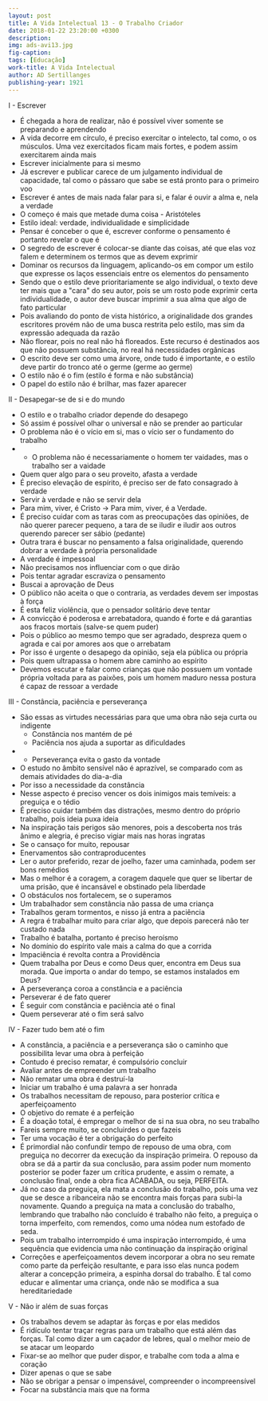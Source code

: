 ```yaml
---
layout: post
title: A Vida Intelectual 13 - O Trabalho Criador
date: 2018-01-22 23:20:00 +0300
description: 
img: ads-avi13.jpg
fig-caption: 
tags: [Educação]
work-title: A Vida Intelectual
author: AD Sertillanges
publishing-year: 1921
---
```


I - Escrever

* É chegada a hora de realizar, não é possível viver somente se preparando e aprendendo
* A vida decorre em círculo, é preciso exercitar o intelecto, tal como, o os músculos. Uma vez exercitados ficam mais fortes, e podem assim exercitarem ainda mais
* Escrever inicialmente para si mesmo
* Já escrever e publicar carece de um julgamento individual de capacidade, tal como o pássaro que sabe se está pronto para o primeiro voo
* Escrever é antes de mais nada falar para si, e falar é ouvir a alma e, nela a verdade
* O começo é mais que metade duma coisa - Aristóteles
* Estilo ideal: verdade, individualidade e simplicidade
* Pensar é conceber o que é, escrever conforme o pensamento é portanto revelar o que é
* O segredo de escrever é colocar-se diante das coisas, até que elas voz falem e determinem os termos que as devem exprimir
* Dominar os recursos da linguagem, aplicando-os em compor um estilo que expresse os laços essenciais entre os elementos do pensamento
* Sendo que o estilo deve prioritariamente se algo individual, o texto deve ter mais que a "cara" do seu autor, pois se um rosto pode exprimir certa individualidade, o autor deve buscar imprimir a sua alma que algo de fato particular
* Pois avaliando do ponto de vista histórico, a originalidade dos grandes escritores provém não de uma busca restrita pelo estilo, mas sim da expressão adequada da razão
* Não florear, pois no real não há floreados. Este recurso é destinados aos que não possuem substância, no real há necessidades orgânicas
* O escrito deve ser como uma árvore, onde tudo é importante, e o estilo deve partir do tronco até o germe (germe ao germe)
* O estilo não é o fim (estilo é forma e não substância)
* O papel do estilo não é brilhar, mas fazer aparecer 

II - Desapegar-se de si e do mundo

* O estilo e o trabalho criador depende do desapego
* Só assim é possível olhar o universal e não se prender ao particular
* O problema não é o vício em si, mas o vício ser o fundamento do trabalho
* * O problema não é necessariamente o homem ter vaidades, mas o trabalho ser a vaidade
* Quem quer algo para o seu proveito, afasta a verdade
* É preciso elevação de espírito, é preciso ser de fato consagrado à verdade
* Servir à verdade e não se servir dela
* Para mim, viver, é Cristo -> Para mim, viver, é a Verdade.
* É preciso cuidar com as taras com as preocupações das opiniões, de não querer parecer pequeno, a tara de se iludir e iludir aos outros querendo parecer ser sábio (pedante)
* Outra trara é buscar no pensamento a falsa originalidade, querendo dobrar a verdade à própria personalidade
* A verdade é impessoal
* Não precisamos nos influenciar com o que dirão
* Pois tentar agradar escraviza o pensamento
* Buscai a aprovação de Deus
* O público não aceita o que o contraria, as verdades devem ser impostas à força
* É esta feliz violência, que o pensador solitário deve tentar
* A convicção é poderosa e arrebatadora, quando é forte e dá garantias aos fracos mortais (salve-se quem puder)
* Pois o público ao mesmo tempo que ser agradado, despreza quem o agrada e cai por amores aos que o arrebatam
* Por isso é urgente o desapego da opinião, seja ela pública ou própria
* Pois quem ultrapassa o homem abre caminho ao espírito
* Devemos escutar e falar como crianças que não possuem um vontade própria voltada para as paixões, pois um homem maduro nessa postura é capaz de ressoar a verdade

III - Constância, paciência e perseverança

* São essas as virtudes necessárias para que uma obra não seja curta ou indigente
  * Constância nos mantém de pé
  * Paciência nos ajuda a suportar as dificuldades
* * Perseverança evita o gasto da vontade
* O estudo no âmbito sensível não é aprazível, se comparado com as demais atividades do dia-a-dia
* Por isso a necessidade da constância
* Nesse aspecto é preciso vencer os dois inimigos mais temíveis: a preguiça e o tédio
* É preciso cuidar também das distrações, mesmo dentro do próprio trabalho, pois ideia puxa ideia
* Na inspiração tais perigos são menores, pois a descoberta nos trás ânimo e alegria, é preciso vigiar mais nas horas ingratas
* Se o cansaço for muito, repousar
* Enervamentos são contraproducentes
* Ler o autor preferido, rezar de joelho, fazer uma caminhada, podem ser bons remédios
* Mas o melhor é a coragem, a coragem daquele que quer se libertar de uma prisão, que é incansável e obstinado pela liberdade
* O obstáculos nos fortalecem, se o superamos
* Um trabalhador sem constância não passa de uma criança
* Trabalhos geram tormentos, e nisso já entra a paciência
* A regra é trabalhar muito para criar algo, que depois parecerá não ter custado nada
* Trabalho é batalha, portanto é preciso heroísmo
* No domínio do espírito vale mais a calma do que a corrida
* Impaciência é revolta contra a Providência
* Quem trabalha por Deus e como Deus quer, encontra em Deus sua morada. Que importa o andar do tempo, se estamos instalados em Deus?
* A perseverança coroa a constância e a paciência
* Perseverar é de fato querer
* É seguir com constância e paciência até o final
* Quem perseverar até o fim será salvo

IV - Fazer tudo bem até o fim

* A constância, a paciência e a perseverança são o caminho que possibilita levar uma obra à perfeição
* Contudo é preciso rematar, é compulsório concluir
* Avaliar antes de empreender um trabalho
* Não rematar uma obra é destruí-la
* Iniciar um trabalho é uma palavra a ser honrada
* Os trabalhos necessitam de repouso, para posterior crítica e aperfeiçoamento
* O objetivo do remate é a perfeição
* É a doação total, é empregar o melhor de si na sua obra, no seu trabalho
* Fareis sempre muito, se concluirdes o que fazeis
* Ter uma vocação é ter a obrigação do perfeito
* É primordial não confundir tempo de repouso de uma obra, com preguiça no decorrer da execução da inspiração primeira. O repouso da obra se dá a partir da sua conclusão, para assim poder num momento posterior se poder fazer um crítica prudente, e assim o remate, a conclusão final, onde a obra fica ACABADA, ou seja, PERFEITA.
* Já no caso da preguiça, ela mata a conclusão do trabalho, pois uma vez que se desce a ribanceira não se encontra mais forças para subi-la novamente. Quando a preguiça na mata a conclusão do trabalho, lembrando que trabalho não concluído é trabalho não feito, a preguiça o torna imperfeito, com remendos, como uma nódea num estofado de seda.
* Pois um trabalho interrompido é uma inspiração interrompido, é uma sequência que evidencia uma não continuação da inspiração original
* Correções e aperfeiçoamentos devem incorporar a obra no seu remate como parte da perfeição resultante, e para isso elas nunca podem alterar a concepção primeira, a espinha dorsal do trabalho. É tal como educar e alimentar uma criança, onde não se modifica a sua hereditariedade

V - Não ir além de suas forças

* Os trabalhos devem se adaptar às forças e por elas medidos
* É ridículo tentar traçar regras para um trabalho que está além das forças. Tal como dizer a um caçador de lebres, qual o melhor meio de se atacar um leopardo
* Fixar-se ao melhor que puder dispor, e trabalhe com toda a alma e coração
* Dizer apenas o que se sabe
* Não se obrigar a pensar o impensável, compreender o incompreensível
* Focar na substância mais que na forma
